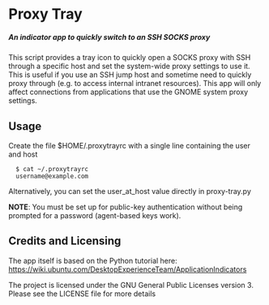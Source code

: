 # Proxy Tray

##### An indicator app to quickly switch to an SSH SOCKS proxy

This script provides a tray icon to quickly open a SOCKS proxy with SSH through a 
specific host and set the system-wide proxy settings to use it. This is useful if
you use an SSH jump host and sometime need to quickly proxy through (e.g. to access 
internal intranet resources). This app will only affect connections from applications
that use the GNOME system proxy settings.

## Usage

Create the file $HOME/.proxytrayrc with a single line containing the user and host
```
  $ cat ~/.proxytrayrc
  username@example.com
```
  
Alternatively, you can set the user_at_host value directly in proxy-tray.py

**NOTE**: You must be set up for public-key authentication without being
          prompted for a password (agent-based keys work).
          
          
## Credits and Licensing

The app itself is based on the Python tutorial here:
https://wiki.ubuntu.com/DesktopExperienceTeam/ApplicationIndicators

The project is licensed under the GNU General Public Licenses version 3. Please see the
LICENSE file for more details
